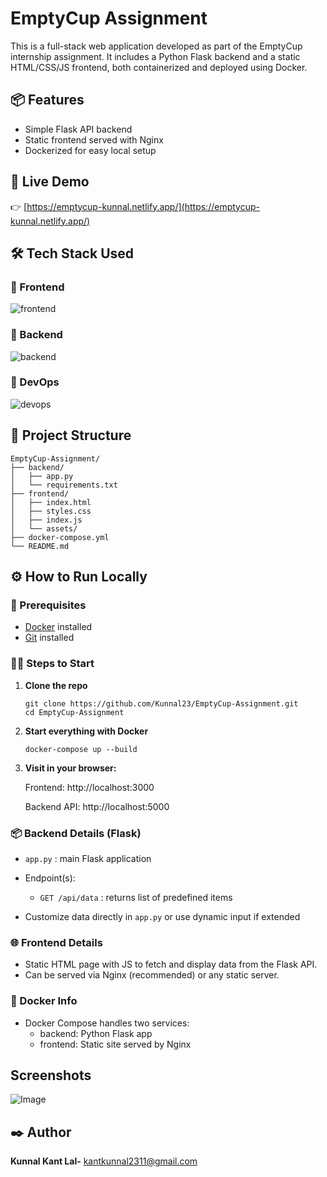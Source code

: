 
# EmptyCup Assignment

This is a full-stack web application developed as part of the EmptyCup internship assignment. It includes a Python Flask backend and a static HTML/CSS/JS frontend, both containerized and deployed using Docker.



## 📦 Features

- Simple Flask API backend
- Static frontend served with Nginx
- Dockerized for easy local setup



## 🚀 Live Demo

👉 [https://emptycup-kunnal.netlify.app/](https://emptycup-kunnal.netlify.app/)

## 🛠️ Tech Stack Used

### 🧩 Frontend
![frontend](https://skillicons.dev/icons?i=js,html,css)

### 🧪 Backend
![backend](https://skillicons.dev/icons?i=python)

### 🐳 DevOps
![devops](https://skillicons.dev/icons?i=docker)

## 📁 Project Structure

```
EmptyCup-Assignment/
├── backend/
│   ├── app.py
│   └── requirements.txt  
├── frontend/
│   ├── index.html
│   ├── styles.css
│   ├── index.js
│   └── assets/
├── docker-compose.yml 
└── README.md
```



## ⚙️ How to Run Locally

### 🔧 Prerequisites

- [Docker](https://www.docker.com/products/docker-desktop) installed
- [Git](https://git-scm.com/downloads) installed


### 🧑‍💻 Steps to Start

1. **Clone the repo**  
   ```
   git clone https://github.com/Kunnal23/EmptyCup-Assignment.git
   cd EmptyCup-Assignment
   ```

2. **Start everything with Docker**

    ```
    docker-compose up --build
    ```

3. **Visit in your browser:**

    Frontend: http://localhost:3000

    Backend API: http://localhost:5000

### 📦 Backend Details (Flask)
- `app.py` : main Flask application

- Endpoint(s):
    - `GET /api/data` : returns list of predefined items

- Customize data directly in `app.py` or use dynamic input if extended

### 🌐 Frontend Details
- Static HTML page with JS to fetch and display data from the Flask API.
- Can be served via Nginx (recommended) or any static server.

### 🐳 Docker Info
- Docker Compose handles two services:
    - backend: Python Flask app
    - frontend: Static site served by Nginx


## Screenshots

![Image](https://github.com/user-attachments/assets/58fb4b45-900e-4733-a5ce-06c19531ddab)

## ✒️ Author

**Kunnal Kant Lal-** 
[kantkunnal2311@gmail.com](mailto:kantkunnal2311@gmail.com)



